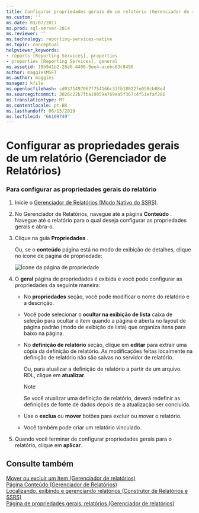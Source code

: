 ```yaml
---
title: Configurar propriedades gerais de um relatório (Gerenciador de relatórios) | Microsoft Docs
ms.custom: ''
ms.date: 03/07/2017
ms.prod: sql-server-2014
ms.reviewer: ''
ms.technology: reporting-services-native
ms.topic: conceptual
helpviewer_keywords:
- reports [Reporting Services], properties
- properties [Reporting Services], general
ms.assetid: 10b941b2-28e6-4408-9ee4-acebc63c8496
author: maggiesMSFT
ms.author: maggies
manager: kfile
ms.openlocfilehash: cd0371497067f754166c33fb18022fe058cb88e4
ms.sourcegitcommit: 3026c22b7fba19059a769ea5f367c4f51efaf286
ms.translationtype: MT
ms.contentlocale: pt-BR
ms.lasthandoff: 06/15/2019
ms.locfileid: "66109749"
---
```

# <a name="configure-general-properties-for-a-report-report-manager"></a>Configurar as propriedades gerais de um relatório (Gerenciador de Relatórios)
    
### <a name="to-configure-general-report-properties"></a>Para configurar as propriedades gerais do relatório  
  
1.  Inicie o [Gerenciador de Relatórios &#40;Modo Nativo do SSRS&#41;](../../2014/reporting-services/report-manager-ssrs-native-mode.md).  
  
2.  No Gerenciador de Relatórios, navegue até a página **Conteúdo** . Navegue até o relatório para o qual deseja configurar as propriedades gerais e abra-o.  
  
3.  Clique na guia **Propriedades** .  
  
     Ou, se o **conteúdo** página está no modo de exibição de detalhes, clique no ícone de página de propriedade:  
  
     ![Ícone da página de propriedade](media/prop.gif "ícone da página de propriedade")  
  
4.  O **geral** página de propriedades é exibida e você pode configurar as propriedades da seguinte maneira:  
  
    -   No **propriedades** seção, você pode modificar o nome do relatório e a descrição.  
  
    -   Você pode selecionar o **ocultar na exibição de lista** caixa de seleção para ocultar o item quando a página é aberta no layout de página padrão (modo de exibição de lista) que organiza itens para baixo na página.  
  
    -   No **definição de relatório** seção, clique em **editar** para extrair uma cópia da definição de relatório. As modificações feitas localmente na definição de relatório não são salvas no servidor de relatório.  
  
         Ou, para atualizar a definição de relatório a partir de um arquivo. RDL, clique em **atualizar**.  
  
        > [!NOTE]  
        >  Se você atualizar uma definição de relatório, deverá redefinir as definições de fonte de dados depois de a atualização ser concluída.  
  
    -   Use o **exclua** ou **mover** botões para excluir ou mover o relatório.  
  
    -   Você também pode criar um relatório vinculado.  
  
5.  Quando você terminar de configurar propriedades gerais para o relatório, clique em **aplicar**.  
  
## <a name="see-also"></a>Consulte também  
 [Mover ou excluir um Item &#40;Gerenciador de relatórios&#41;](report-server/move-or-delete-an-item-report-manager.md)   
 [Página Conteúdo &#40;Gerenciador de Relatórios&#41;](../../2014/reporting-services/contents-page-report-manager.md)   
 [Localizando, exibindo e gerenciando relatórios &#40;Construtor de Relatórios e SSRS&#41;](report-builder/finding-viewing-and-managing-reports-report-builder-and-ssrs.md)   
 [Página de propriedades gerais, relatórios &#40;Gerenciador de relatórios&#41;](../../2014/reporting-services/general-properties-page-reports-report-manager.md)  
  
  

